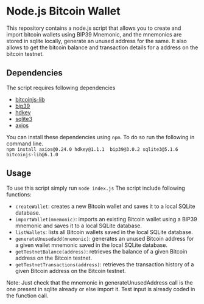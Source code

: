 # Node.js Bitcoin Wallet
This repository contains a node.js script that allows you to create and import bitcoin wallets using BIP39 Mnemonic, and the mnemonics are stored in sqlite locally, generate an unused address for the same. It also allows to get the bitcoin balance and transaction details for a address on the bitcoin testnet.

## Dependencies
The script requires following dependencies
* [bitcoinjs-lib](https://github.com/bitcoinjs/bitcoinjs-lib)
* [bip39](https://github.com/bitcoinjs/bip39)
* [hdkey](https://github.com/cryptocoinjs/hdkey)
* [sqlite3](https://github.com/TryGhost/node-sqlite3)
* [axios](https://github.com/axios/axios)


You can install these dependencies using `npm`. To do so run the following in command line.  
`npm install axios@0.24.0 hdkey@1.1.1  bip39@3.0.2 sqlite3@5.1.6 bitcoinjs-lib@6.1.0`

## Usage
To use this script simply run 
`node index.js`
The script include following functions:
* `createWallet`: creates a new Bitcoin wallet and saves it to a local SQLite database.
* `importWallet(mnemonic)`: imports an existing Bitcoin wallet using a BIP39 mnemonic and saves it to a local SQLite database.
* `listWallets`: lists all Bitcoin wallets saved in the local SQLite database.
* `generateUnusedadd(mnemonic)`: generates an unused Bitcoin address for a given wallet mnemonic saved in the local SQLite database.
* `getTestnetBalance(address)`: retrieves the balance of a given Bitcoin address on the Bitcoin testnet.
* `getTestnetTransactions(address)`: retrieves the transaction history of a given Bitcoin address on the Bitcoin testnet.

Note: Just check that the mnemonic in generateUnusedAddress call is the one present in sqlite already or else import it. Test input is already coded in the function call.


